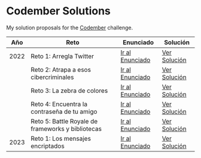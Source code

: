 # Codember Solutions

My solution proposals for the [Codember](https://codember.dev/) challenge.

| Año  | Reto                                                   | Enunciado       | Solución                      |
|------|--------------------------------------------------------|-----------------|-------------------------------|
| 2022 | Reto 1: Arregla Twitter                                | [Ir al Enunciado](./2022/challenge01/readme.md) | [Ver Solución](./2022/challenge01/solution.ts) |
|      | Reto 2: Atrapa a esos cibercriminales                  | [Ir al Enunciado](./2022/challenge02/readme.md) | [Ver Solución](./2022/challenge02/solution.ts) |
|      | Reto 3: La zebra de colores                            | [Ir al Enunciado](./2022/challenge03/readme.md) | [Ver Solución](./2022/challenge03/solution.ts) |
|      | Reto 4: Encuentra la contraseña de tu amigo            | [Ir al Enunciado](./2022/challenge04/readme.md) | [Ver Solución](./2022/challenge04/solution.ts) |
|      | Reto 5: Battle Royale de frameworks y bibliotecas | [Ir al Enunciado](./2022/challenge05/readme.md) | [Ver Solución](./2022/challenge05/solution.ts) |
| 2023 | Reto 1: Los mensajes encriptados                                | [Ir al Enunciado](./2023/challenge01/readme.md) | [Ver Solución](./2023/challenge01/solution.ts) |
